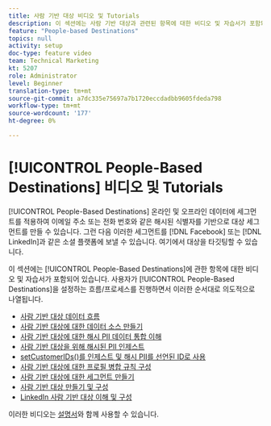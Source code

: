 ```yaml
---
title: 사람 기반 대상 비디오 및 Tutorials
description: 이 섹션에는 사람 기반 대상과 관련된 항목에 대한 비디오 및 자습서가 포함되어 있습니다.
feature: "People-based Destinations"
topics: null
activity: setup
doc-type: feature video
team: Technical Marketing
kt: 5207
role: Administrator
level: Beginner
translation-type: tm+mt
source-git-commit: a7dc335e75697a7b1720eccdadbb9605fdeda798
workflow-type: tm+mt
source-wordcount: '177'
ht-degree: 0%

---
```



# [!UICONTROL People-Based Destinations] 비디오 및 Tutorials

[!UICONTROL People-Based Destinations] 온라인 및 오프라인 데이터에 세그먼트를 적용하여 이메일 주소 또는 전화 번호와 같은 해시된 식별자를 기반으로 대상 세그먼트를 만들 수 있습니다. 그런 다음 이러한 세그먼트를 [!DNL Facebook] 또는 [!DNL LinkedIn]과 같은 소셜 플랫폼에 보낼 수 있습니다. 여기에서 대상을 타깃팅할 수 있습니다.

이 섹션에는 [!UICONTROL People-Based Destinations]에 관한 항목에 대한 비디오 및 자습서가 포함되어 있습니다. 사용자가 [!UICONTROL People-Based Destinations]을 설정하는 흐름/프로세스를 진행하면서 이러한 순서대로 의도적으로 나열됩니다.

* [사람 기반 대상 데이터 흐름](people-based-destinations-data-flow.md)
* [사람 기반 대상에 대한 데이터 소스 만들기](creating-a-data-source-for-people-based-destinations.md)
* [사람 기반 대상에 대한 해시 PII 데이터 통합 이해](understanding-hashed-pii-data-ingestion-for-people-based-destinations.md)
* [사람 기반 대상을 위해 해시된 PII 인제스트](ingesting-hashed-pii-for-people-based-destinations.md)
* [setCustomerIDs()를 인제스트 및 해시 PII를 선언된 ID로 사용](using-setcustomerids-to-ingest-and-hash-pii-as-a-declared-id.md)
* [사람 기반 대상에 대한 프로필 병합 규칙 구성](configuring-profile-merge-rules-for-people-based-destinations.md)
* [사람 기반 대상에 대한 세그먼트 만들기](creating-segments-for-people-based-destinations.md)
* [사람 기반 대상 만들기 및 구성](create-and-configure-people-based-destinations.md)
* [LinkedIn 사람 기반 대상 이해 및 구성](understanding-and-configuring-the-linkedin-pbd.md)

이러한 비디오는 [설명서](https://docs.adobe.com/content/help/en/audience-manager/user-guide/features/destinations/people-based/people-based-destinations-overview.html)와 함께 사용할 수 있습니다.
